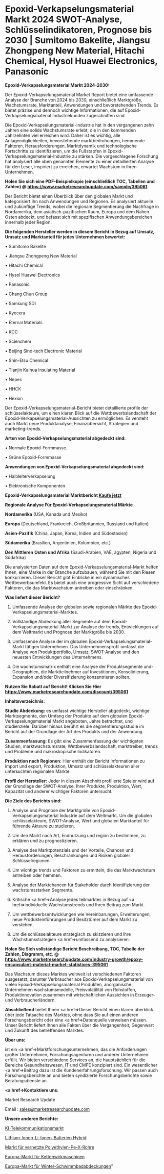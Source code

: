 # Epoxid-Verkapselungsmaterial Markt 2024 SWOT-Analyse, Schlüsselindikatoren, Prognose bis 2030 | Sumitomo Bakelite, Jiangsu Zhongpeng New Material, Hitachi Chemical, Hysol Huawei Electronics, Panasonic

<strong>Epoxid-Verkapselungsmaterial Markt 2024-2030:</strong>

Der Epoxid-Verkapselungsmaterial Market Report bietet eine umfassende Analyse der Branche von 2024 bis 2030, einschließlich Marktgröße, Wachstumsrate, Marktanteil, Anwendungen und bevorstehenden Trends. Es bietet präzise und dennoch wichtige Informationen, die auf Epoxid-Verkapselungsmaterial Industriekunden zugeschnitten sind.

Die Epoxid-Verkapselungsmaterial-Industrie hat in den vergangenen zehn Jahren eine solide Wachstumsrate erlebt, die in den kommenden Jahrzehnten viel erreichen wird. Daher ist es wichtig, alle Anlagemöglichkeiten, bevorstehende marktbedrohungen, hemmende Faktoren, Herausforderungen, Marktdynamik und technologische Fortschritte zu identifizieren, um die Fußstapfen in Epoxid-Verkapselungsmaterial-Industrie zu stärken. Die vorgeschlagene Forschung hat analysiert alle oben genannten Elemente zu einer detaillierten Analyse für den Leser, inspiriert zu erreichen, erwartet Wachstum in Ihren Unternehmen.

<strong>Holen Sie sich eine PDF-Beispielkopie (einschließlich TOC, Tabellen und Zahlen) @
</strong><strong><a href=https://www.marketresearchupdate.com/sample/395061><strong>https://www.marketresearchupdate.com/sample/395061</u></font></a></strong></strong>

Der Bericht bietet einen Überblick über den globalen Markt und kategorisiert ihn nach Anwendungen und Regionen. Es analysiert aktuelle und zukünftige Trends, wobei die regionale Segmentierung die Nachfrage in Nordamerika, dem asiatisch-pazifischen Raum, Europa und dem Nahen Osten abdeckt, und befasst sich mit spezifischen Anwendungsbereichen innerhalb jeder Region.

<strong>Die folgenden Hersteller werden in diesem Bericht in Bezug auf Umsatz, Umsatz und Marktanteil für jedes Unternehmen bewertet:</strong>

• Sumitomo Bakelite

• Jiangsu Zhongpeng New Material

• Hitachi Chemical

• Hysol Huawei Electronics

• Panasonic

• Chang Chun Group

• Samsung SDI

• Kyocera

• Eternal Materials

• KCC

• Scienchem

• Beijing Sino-tech Electronic Material

• Shin-Etsu Chemical

• Tianjin Kaihua Insulating Material

• Nepes

• HHCK

• Hexion

Der Epoxid-Verkapselungsmaterial-Bericht bietet detaillierte profile der schlüsselakteure, um einen klaren Blick auf die Wettbewerbslandschaft der Epoxid-Verkapselungsmaterial-Aussichten zu ermöglichen. Es versteht auch Markt neue Produktanalyse, Finanzübersicht, Strategien und marketing-trends.

<strong>Arten von Epoxid-Verkapselungsmaterial abgedeckt sind:</strong>

• Normale Epoxid-Formmasse.

• Grüne Epoxid-Formmasse

<strong>Anwendungen von Epoxid-Verkapselungsmaterial abgedeckt sind:</strong>

• Halbleiterverkapselung

• Elektronische Komponenten

<strong>Epoxid-Verkapselungsmaterial Marktbericht <a href=https://www.marketresearchupdate.com/buynow/395061>Kaufe jetzt</a></strong>

<strong>Regionale Analyse Für Epoxid-Verkapselungsmaterial Märkte</strong>

<strong>Nordamerika</strong> (USA, Kanada und Mexiko)

<strong>Europa</strong> (Deutschland, Frankreich, Großbritannien, Russland und Italien)

<strong>Asien-Pazifik</strong> (China, Japan, Korea, Indien und Südostasien)

<strong>Südamerika</strong> (Brasilien, Argentinien, Kolumbien, etc.)

<strong>Den Mittleren</strong> <strong>Osten und Afrika</strong> (Saudi-Arabien, VAE, ägypten, Nigeria und Südafrika)

Die analysierten Daten auf dem Epoxid-Verkapselungsmaterial-Markt helfen Ihnen, eine Marke in der Branche aufzubauen, während Sie mit den Riesen konkurrieren. Dieser Bericht gibt Einblicke in ein dynamisches Wettbewerbsumfeld. Es bietet auch eine progressive Sicht auf verschiedene Faktoren, die das Marktwachstum antreiben oder einschränken.

<strong>Was liefert dieser Bericht?</strong>

1. Umfassende Analyse der globalen sowie regionalen Märkte des Epoxid-Verkapselungsmaterial-Marktes.

2. Vollständige Abdeckung aller Segmente auf dem Epoxid-Verkapselungsmaterial-Markt zur Analyse der trends, Entwicklungen auf dem Weltmarkt und Prognose der Marktgröße bis 2030.

3. Umfassende Analyse der im globalen Epoxid-Verkapselungsmaterial-Markt tätigen Unternehmen. Das Unternehmensprofil umfasst die Analyse von Produktportfolio, Umsatz, SWOT-Analyse und den neuesten Entwicklungen des Unternehmens.

4. Die wachstumsmatrix enthält eine Analyse der Produktsegmente und-Geographien, die Marktteilnehmer auf Investitionen, Konsolidierung, Expansion und/oder Diversifizierung konzentrieren sollten.

<strong>Nutzen Sie Rabatt auf Bericht! Klicken Sie Hier
</strong><strong><a href=https://www.marketresearchupdate.com/discount/395061>https://www.marketresearchupdate.com/discount/395061</b></u></font></strong></a>

<strong>Inhaltsverzeichnis:</strong>

<strong>Studie Abdeckung:</strong> es umfasst wichtige Hersteller abgedeckt, wichtige Marktsegmente, den Umfang der Produkte auf dem globalen Epoxid-Verkapselungsmaterial Markt angeboten, Jahre betrachtet, und studienziele. Darüber hinaus berührt es die segmentierungsstudie im Bericht auf der Grundlage der Art des Produkts und der Anwendung.

<strong>Zusammenfassung:</strong> Es gibt eine Zusammenfassung der wichtigsten Studien, marktwachstumsrate, Wettbewerbslandschaft, markttreiber, trends und Probleme und makroskopische Indikatoren.

<strong>Produktion nach Regionen:</strong> Hier enthält der Bericht Informationen zu import und export, Produktion, Umsatz und schlüsselakteuren aller untersuchten regionalen Märkte.

<strong>Profil der Hersteller:</strong> Jeder in diesem Abschnitt profilierte Spieler wird auf der Grundlage der SWOT-Analyse, Ihrer Produkte, Produktion, Wert, Kapazität und anderer wichtiger Faktoren untersucht.

<strong>Die Ziele des Berichts sind:</strong>

1) Analyse und Prognose der Marktgröße von Epoxid-Verkapselungsmaterial Industrie auf dem Weltmarkt.
Um die globalen schlüsselakteure, SWOT-Analyse, Wert und globalen Marktanteil für führende Akteure zu studieren.

2) Um den Markt nach Art, Endnutzung und region zu bestimmen, zu erklären und zu prognostizieren.

3) Analyse des Marktpotenzials und der Vorteile, Chancen und Herausforderungen, Beschränkungen und Risiken globaler Schlüsselregionen.

4) Um wichtige trends und Faktoren zu ermitteln, die das Marktwachstum antreiben oder hemmen.

5) Analyse der Marktchancen für Stakeholder durch Identifizierung der wachstumsstarken Segmente.

6) Kritische <a href=>Analyse</a> jedes teilmarktes in Bezug auf <a href=>individuelle</a> Wachstumstrends und Ihren Beitrag zum Markt.

7) Um wettbewerbsentwicklungen wie Vereinbarungen, Erweiterungen, neue Produkteinführungen und Besitztümer auf dem Markt zu verstehen.

8) Um die schlüsselakteure strategisch zu skizzieren und Ihre Wachstumsstrategien <a href=>umfassend</a> zu analysieren.

<strong>Holen Sie Sich vollständige Bericht Beschreibung, TOC, Tabelle der Zahlen, Diagramm, etc. @ </strong><strong><a href=https://www.marketresearchupdate.com/industry-growth/epoxy-encapsulant-material-market-statistices-395061>https://www.marketresearchupdate.com/industry-growth/epoxy-encapsulant-material-market-statistices-395061</a></font></strong>

Das Wachstum dieses Marktes weltweit ist verschiedenen Faktoren ausgesetzt, darunter Verbraucher ace Epoxid-Verkapselungsmaterial von vielen Epoxid-Verkapselungsmaterial Produkten, anorganische Unternehmen wachstumsmodelle, Preisvolatilität von Rohstoffen, Produktinnovation zusammen mit wirtschaftlichen Aussichten in Erzeuger-und Verbraucherländern.

<strong>Abschließend</strong> bietet Ihnen <a href=>Dieser</a> Bericht einen klaren überblick über jede Tatsache des Marktes, ohne dass Sie auf einen anderen Forschungsbericht oder eine <a href=>Datenquelle</a> verweisen müssen. Unser Bericht liefert Ihnen alle Fakten über die Vergangenheit, Gegenwart und Zukunft des betreffenden Marktes.

<strong>Über uns:</strong>

 ist ein <a href=>Marktfors</a>chungsunternehmen, das die Anforderungen großer Unternehmen, Forschungsagenturen und anderer Unternehmen erfüllt. Wir bieten verschiedene Services an, die hauptsächlich für die Bereiche Gesundheitswesen, IT und CMFE konzipiert sind. Ein wesentlicher <a href=>Beitrag</a> dazu ist die Kundenerfahrungsforschung. Wir passen auch Forschungsberichte an und bieten syndizierte Forschungsberichte sowie Beratungsdienste an.

<strong><a href=>Kontaktiere uns:</a></strong>

Market Research Update

Email : sales@marketresearchupdate.com

<strong>Unsere anderen Berichte:</strong>

<a href=https://www.linkedin.com/pulse/ai-telecommunication-market-size-growth-set-surge>KI-Telekommunikationsmarkt</a>

<a href=https://www.linkedin.com/pulse/lithium-ion-li-ion-batteries-hybrid>Lithium-Ionen-Li-Ionen-Batterien Hybrid</a>

<a href=https://www.linkedin.com/pulse/crosslinked-polyethylene-pe-x-pipe-market-size>Markt für vernetzte Polyethylen-Pe-X-Rohre</a>

<a href=https://www.linkedin.com/pulse/europe-warp-knitting-machine-market-2023-demand-future>Europa-Markt für Kettenwirkmaschinen</a>

<a href=https://www.linkedin.com/pulse/europe-winter-swimming-pool-covers-market-trends>Europa-Markt für Winter-Schwimmbadabdeckungen</a>"
